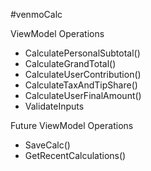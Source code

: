 #venmoCalc

ViewModel Operations
- CalculatePersonalSubtotal()
- CalculateGrandTotal()
- CalculateUserContribution()
- CalculateTaxAndTipShare()
- CalculateUserFinalAmount()
- ValidateInputs

Future ViewModel Operations
- SaveCalc()
- GetRecentCalculations()
